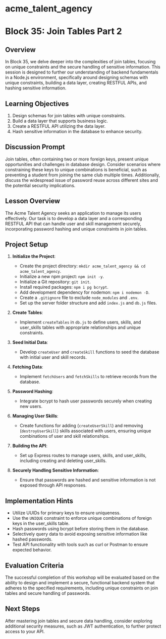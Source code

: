 # acme_talent_agency

# Block 35: Join Tables Part 2

## Overview

In Block 35, we delve deeper into the complexities of join tables, focusing on unique constraints and the secure handling of sensitive information. This session is designed to further our understanding of backend fundamentals in a Node.js environment, specifically around designing schemas with unique constraints, building a data layer, creating RESTFUL APIs, and hashing sensitive information.

## Learning Objectives

1. Design schemas for join tables with unique constraints.
2. Build a data layer that supports business logic.
3. Create a RESTFUL API utilizing the data layer.
4. Hash sensitive information in the database to enhance security.

## Discussion Prompt

Join tables, often containing two or more foreign keys, present unique opportunities and challenges in database design. Consider scenarios where constraining these keys to unique combinations is beneficial, such as preventing a student from joining the same club multiple times. Additionally, discuss the widespread issue of password reuse across different sites and the potential security implications.

## Lesson Overview

The Acme Talent Agency seeks an application to manage its users effectively. Our task is to develop a data layer and a corresponding RESTFUL API that can handle user and skill management securely, incorporating password hashing and unique constraints in join tables.

## Project Setup

1. **Initialize the Project**:
   - Create the project directory: `mkdir acme_talent_agency && cd acme_talent_agency`.
   - Initialize a new npm project: `npm init -y`.
   - Initialize a Git repository: `git init`.
   - Install required packages: `npm i pg bcrypt`.
   - Add development dependency for nodemon: `npm i nodemon -D`.
   - Create a `.gitignore` file to exclude `node_modules` and `.env`.
   - Set up the server folder structure and add `index.js` and `db.js` files.

2. **Create Tables**:
   - Implement `createTables` in `db.js` to define users, skills, and user_skills tables with appropriate relationships and unique constraints.

3. **Seed Initial Data**:
   - Develop `createUser` and `createSkill` functions to seed the database with initial user and skill records.

4. **Fetching Data**:
   - Implement `fetchUsers` and `fetchSkills` to retrieve records from the database.

5. **Password Hashing**:
   - Integrate bcrypt to hash user passwords securely when creating new users.

6. **Managing User Skills**:
   - Create functions for adding (`createUserSkill`) and removing (`destroyUserSkill`) skills associated with users, ensuring unique combinations of user and skill relationships.

7. **Building the API**:
   - Set up Express routes to manage users, skills, and user_skills, including creating and deleting user_skills.

8. **Securely Handling Sensitive Information**:
   - Ensure that passwords are hashed and sensitive information is not exposed through API responses.

## Implementation Hints

- Utilize UUIDs for primary keys to ensure uniqueness.
- Use the `UNIQUE` constraint to enforce unique combinations of foreign keys in the user_skills table.
- Hash passwords using bcrypt before storing them in the database.
- Selectively query data to avoid exposing sensitive information like hashed passwords.
- Test API functionality with tools such as curl or Postman to ensure expected behavior.

## Evaluation Criteria

The successful completion of this workshop will be evaluated based on the ability to design and implement a secure, functional backend system that adheres to the specified requirements, including unique constraints on join tables and secure handling of passwords.

## Next Steps

After mastering join tables and secure data handling, consider exploring additional security measures, such as JWT authentication, to further protect access to your API.

